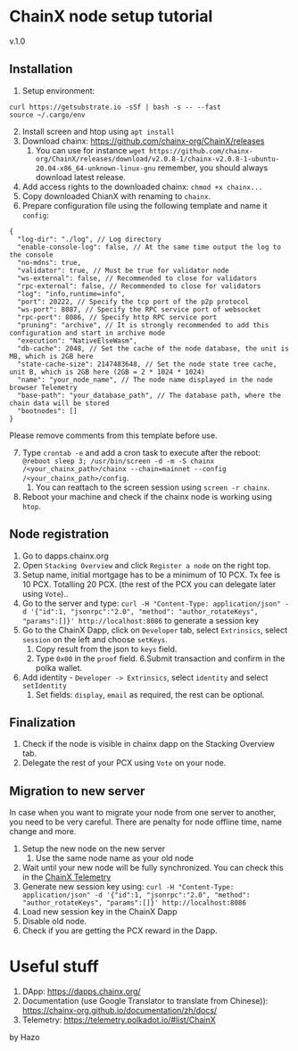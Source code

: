 # ChainX node setup tutorial

v.1.0

## Installation

1. Setup environment:   
```
curl https://getsubstrate.io -sSf | bash -s -- --fast
source ~/.cargo/env
```
2. Install screen and htop using `apt install`
3. Download chainx: https://github.com/chainx-org/ChainX/releases
	1. You can use for instance `wget https://github.com/chainx-org/ChainX/releases/download/v2.0.8-1/chainx-v2.0.8-1-ubuntu-20.04-x86_64-unknown-linux-gnu` remember, you should always download latest release.
4. Add access rights to the downloaded chainx: `chmod +x chainx...`
5. Copy downloaded ChianX with renaming to `chainx`.
6. Prepare configuration file using the following template and name it `config`:
```
{
  "log-dir": "./log", // Log directory
  "enable-console-log": false, // At the same time output the log to the console
  "no-mdns": true,
  "validator": true, // Must be true for validator node
  "ws-external": false, // Recommended to close for validators
  "rpc-external": false, // Recommended to close for validators
  "log": "info,runtime=info",
  "port": 20222, // Specify the tcp port of the p2p protocol
  "ws-port": 8087, // Specify the RPC service port of websocket
  "rpc-port": 8086, // Specify http RPC service port
  "pruning": "archive", // It is strongly recommended to add this configuration and start in archive mode
  "execution": "NativeElseWasm",
  "db-cache": 2048, // Set the cache of the node database, the unit is MB, which is 2GB here
  "state-cache-size": 2147483648, // Set the node state tree cache, unit B, which is 2GB here (2GB = 2 * 1024 * 1024)
  "name": "your_node_name", // The node name displayed in the node browser Telemetry
  "base-path": "your_database_path", // The database path, where the chain data will be stored
  "bootnodes": []
}
```

  Please remove comments from this template before use.

7. Type `crontab -e` and add a cron task to execute after the reboot: `@reboot sleep 3; /usr/bin/screen -d -m -S chainx /<your_chainx_path>/chainx --chain=mainnet --config /<your_chainx_path>/config`.
	1. You can reattach to the screen session using `screen -r chainx`.
8. Reboot your machine and check if the chainx node is working using `htop`.

## Node registration

1. Go to dapps.chainx.org
2. Open `Stacking Overview` and click `Register a node` on the right top.
3. Setup name, initial mortgage has to be a minimum of 10 PCX. Tx fee is 10 PCX. Totalling 20 PCX. (the rest of the PCX you can delegate later using `Vote`)..
4. Go to the server and type: `curl -H "Content-Type: application/json" -d '{"id":1, "jsonrpc":"2.0", "method": "author_rotateKeys", "params":[]}' http://localhost:8086` to generate a session key
5. Go to the ChainX Dapp, click on `Developer` tab, select `Extrinsics`, select `session` on the left and choose `setKeys`.
	1. Copy result from the json to `keys` field.
	2. Type `0x00` in the `proof` field.
6.Submit transaction and confirm in the polka wallet.
7. Add identity - `Developer -> Extrinsics`, select `identity` and select `setIdentity`
	1. Set fields: `display`, `email` as required, the rest can be optional.

## Finalization

1. Check if the node is visible in chainx dapp on the Stacking Overview tab.
2. Delegate the rest of your PCX using `Vote` on your node.

## Migration to new server

In case when you want to migrate your node from one server to another, you need to be very careful. There are penalty for node offline time, name change and more.

1. Setup the new node on the new server
    1. Use the same node name as your old node
2. Wait until your new node will be fully synchronized. You can check this in the [ChainX Telemetry](https://telemetry.polkadot.io/#list/ChainX)
3. Generate new session key using: `curl -H "Content-Type: application/json" -d '{"id":1, "jsonrpc":"2.0", "method": "author_rotateKeys", "params":[]}' http://localhost:8086`
4. Load new session key in the ChainX Dapp
5. Disable old node.
6. Check if you are getting the PCX reward in the Dapp.

# Useful stuff

1. DApp: https://dapps.chainx.org/
2. Documentation (use Google Translator to translate from Chinese)): https://chainx-org.github.io/documentation/zh/docs/
3. Telemetry: https://telemetry.polkadot.io/#list/ChainX

by Hazo
